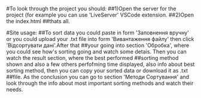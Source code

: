 #To look through the project you should:
##1)Open the server for the project (for example you can use 'LiveServer' VSCode extension.
##2)Open the index.html
##thats all.

#Site usage:
##To sort data you could paste in form 'Заповнення вручну' or you could upload your .txt file into form 'Вивантаження файлу' then click 'Відсортувати дані'.After that ##your going into section 'Обробка', where you could see how's sorting going and watch some detais. Then you can watch the result section, where the best performed ##sorting method shown and also a few others perfofming time displayed, also info about best sorting method, then you can copy your sorted data or download it as .txt ##file. As the conclusion you can go to section 'Методи Сортування' and look through the info about most important sorting methods and watch their needs.
